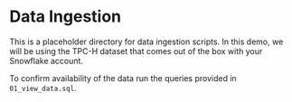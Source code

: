 # Data Ingestion

This is a placeholder directory for data ingestion scripts. 
In this demo, we will be using the TPC-H dataset that comes out of the box with your Snowflake account.

To confirm availability of the data run the queries provided in `01_view_data.sql`. 
